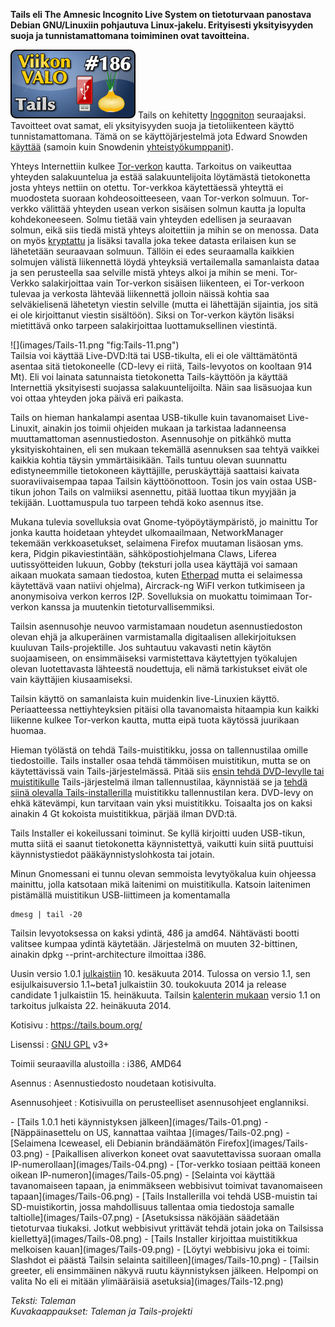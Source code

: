 <!--
Title: Tails
Week: 4x30
Number: 186
Date: 2014/07/20
Pageimage: valo186-tails.png
Tags: Käyttöjärjestelmä,Linux,Tietoturva
-->

**Tails eli The Amnesic Incognito Live System on tietoturvaan panostava
Debian GNU/Linuxiin pohjautuva Linux-jakelu. Erityisesti yksityisyyden
suoja ja tunnistamattomana toimiminen ovat tavoitteina.**

![](images/valo186-tails.png "fig:valo186-tails.png") Tails on kehitetty
[Ingogniton](https://en.wikipedia.org/wiki/Incognito_(operating_system))
seuraajaksi. Tavoitteet ovat samat, eli yksityisyyden suoja ja
tietoliikenteen käyttö tunnistamattomana. Tämä on se käyttöjärjestelmä
jota Edward Snowden
[käyttää](http://www.engadget.com/2014/05/01/tails-linux-os-version1-0/)
(samoin kuin Snowdenin
[yhteistyökumppanit](https://en.wikipedia.org/wiki/Tails_(operating_system)#History)).

Yhteys Internettiin kulkee [Tor-verkon](https://www.torproject.org/)
kautta. Tarkoitus on vaikeuttaa yhteyden salakuuntelua ja estää
salakuuntelijoita löytämästä tietokonetta josta yhteys nettiin on
otettu. Tor-verkkoa käytettäessä yhteyttä ei muodosteta suoraan
kohdeosoitteeseen, vaan Tor-verkon solmuun. Tor-verkko välittää yhteyden
usean verkon sisäisen solmun kautta ja lopulta kohdekoneeseen. Solmu
tietää vain yhteyden edellisen ja seuraavan solmun, eikä siis tiedä
mistä yhteys aloitettiin ja mihin se on menossa. Data on myös
[kryptattu](https://fi.wikipedia.org/wiki/Kryptaus) ja lisäksi tavalla
joka tekee datasta erilaisen kun se lähetetään seuraavaan solmuun.
Tällöin ei edes seuraamalla kaikkien solmujen välistä liikennettä löydä
yhteyksiä vertailemalla samanlaista dataa ja sen perusteella saa
selville mistä yhteys alkoi ja mihin se meni. Tor-Verkko salakirjoittaa
vain Tor-verkon sisäisen liikenteen, ei Tor-verkoon tulevaa ja verkosta
lähtevää liikennettä jolloin näissä kohtia saa selväkielisenä lähetetyn
viestin selville (mutta ei lähettäjän sijaintia, jos sitä ei ole
kirjoittanut viestin sisältöön). Siksi on Tor-verkon käytön lisäksi
mietittävä onko tarpeen salakirjoittaa luottamuksellinen viestintä.

<div class="rightimage" markdown="1">
![](images/Tails-11.png "fig:Tails-11.png")
</div>
Tailsia voi käyttää Live-DVD:ltä tai USB-tikulta, eli ei ole
välttämätöntä asentaa sitä tietokoneelle (CD-levy ei riitä,
Tails-levyotos on kooltaan 914 Mt). Eli voi lainata satunnaista
tietokonetta Tails-käyttöön ja käyttää Internettiä yksityisesti suojassa
salakuuntelijoilta. Näin saa lisäsuojaa kun voi ottaa yhteyden joka
päivä eri paikasta.

Tails on hieman hankalampi asentaa USB-tikulle kuin tavanomaiset
Live-Linuxit, ainakin jos toimii ohjeiden mukaan ja tarkistaa
ladanneensa muuttamattoman asennustiedoston. Asennusohje on pitkähkö
mutta yksityiskohtainen, eli sen mukaan tekemällä asennuksen saa tehtyä
vaikkei kaikkia kohtia täysin ymmärtäisikään. Tails tuntuu olevan
suunnattu edistyneemmille tietokoneen käyttäjille, peruskäyttäjä
saattaisi kaivata suoraviivaisempaa tapaa Tailsin käyttöönottoon. Tosin
jos vain ostaa USB-tikun johon Tails on valmiiksi asennettu, pitää
luottaa tikun myyjään ja tekijään. Luottamuspula tuo tarpeen tehdä koko
asennus itse.

Mukana tulevia sovelluksia ovat Gnome-työpöytäympäristö, jo mainittu Tor
jonka kautta hoidetaan yhteydet ulkomaailmaan, NetworkManager tekemään
verkkoasetukset, selaimena Firefox muutaman lisäosan yms. kera, Pidgin
pikaviestintään, sähköpostiohjelmana Claws, Liferea uutissyötteiden
lukuun, Gobby (teksturi jolla usea käyttäjä voi samaan aikaan muokata
samaan tiedostoa, kuten [Etherpad](Etherpad) mutta ei
selaimessa käytettävä vaan natiivi ohjelma), Aircrack-ng WiFI verkon
tutkimiseen ja anonymisoiva verkon kerros I2P. Sovelluksia on muokattu
toimimaan Tor-verkon kanssa ja muutenkin tietoturvallisemmiksi.

Tailsin asennusohje neuvoo varmistamaan noudetun asennustiedoston olevan
ehjä ja alkuperäinen varmistamalla digitaalisen allekirjoituksen
kuuluvan Tails-projektille. Jos suhtautuu vakavasti netin käytön
suojaamiseen, on ensimmäiseksi varmistettava käytettyjen työkalujen
olevan luotettavasta lähteestä noudettuja, eli nämä tarkistukset eivät
ole vain käyttäjien kiusaamiseksi.

Tailsin käyttö on samanlaista kuin muidenkin live-Linuxien käyttö.
Periaatteessa nettiyhteyksien pitäisi olla tavanomaista hitaampia kun
kaikki liikenne kulkee Tor-verkon kautta, mutta eipä tuota käytössä
juurikaan huomaa.

Hieman työlästä on tehdä Tails-muistitikku, jossa on tallennustilaa
omille tiedostoille. Tails installer osaa tehdä tämmöisen muistitikun,
mutta se on käytettävissä vain Tails-järjestelmässä. Pitää siis [ensin
tehdä DVD-levylle tai
muistitikulle](https://tails.boum.org/doc/first_steps/installation/manual/index.en.html)
Tails-järjestelmä ilman tallennustilaa, käynnistää se ja [tehdä siinä
olevalla
Tails-installerilla](https://tails.boum.org/doc/first_steps/installation/index.en.html)
muistitikku tallennustilan kera. DVD-levy on ehkä kätevämpi, kun
tarvitaan vain yksi muistitikku. Toisaalta jos on kaksi ainakin 4 Gt
kokoista muistitikkua, pärjää ilman DVD:tä.

Tails Installer ei kokeilussani toiminut. Se kyllä kirjoitti uuden
USB-tikun, mutta siitä ei saanut tietokonetta käynnistettyä, vaikutti
kuin siitä puuttuisi käynnistystiedot pääkäynnistyslohkosta tai jotain.

Minun Gnomessani ei tunnu olevan semmoista levytyökalua kuin ohjeessa
mainittu, jolla katsotaan mikä laitenimi on muistitikulla. Katsoin
laitenimen pistämällä muistitikun USB-liittimeen ja komentamalla

```
dmesg | tail -20
```

Tailsin levyotoksessa on kaksi ydintä, 486 ja amd64. Nähtävästi bootti
valitsee kumpaa ydintä käytetään. Järjestelmä on muuten 32-bittinen,
ainakin dpkg --print-architecture ilmoittaa i386.

Uusin versio 1.0.1
[julkaistiin](https://tails.boum.org/news/version_1.0.1/index.en.html)
10. kesäkuuta 2014. Tulossa on versio 1.1, sen esijulkaisuversio
1.1\~beta1 julkaistiin 30. toukokuuta 2014 ja release candidate 1
julkaistiin 15. heinäkuuta. Tailsin [kalenterin
mukaan](https://tails.boum.org/contribute/calendar/) versio 1.1 on
tarkoitus julkaista 22. heinäkuuta 2014.

Kotisivu
:   <https://tails.boum.org/>

Lisenssi
:   [GNU GPL](GNU_GPL) v3+

Toimii seuraavilla alustoilla
:   i386, AMD64

Asennus
:   Asennustiedosto noudetaan kotisivulta.

Asennusohjeet
:   Kotisivuilla on perusteelliset asennusohjeet englanniksi.

<div class="psgallery" markdown="1">
-   [Tails 1.0.1 heti käynnistyksen jälkeen](images/Tails-01.png)
-   [Näppäinasettelu on US, kannattaa vaihtaa ](images/Tails-02.png)
-   [Selaimena Iceweasel, eli Debianin brändäämätön
    Firefox](images/Tails-03.png)
-   [Paikallisen aliverkon koneet ovat saavutettavissa suoraan omalla
    IP-numerollaan](images/Tails-04.png)
-   [Tor-verkko tosiaan peittää koneen oikean
    IP-numeron](images/Tails-05.png)
-   [Selainta voi käyttää tavanomaiseen tapaan, ja enimmäkseen
    webbisivut toimivat tavanomaiseen tapaan](images/Tails-06.png)
-   [Tails Installerilla voi tehdä USB-muistin tai SD-muistikortin,
    jossa mahdollisuus tallentaa omia tiedostoja samalle
    taltiolle](images/Tails-07.png)
-   [Asetuksissa näköjään säädetään tietoturvaa tiukaksi. Jotkut
    webbisivut yrittävät tehdä jotain joka on Tailsissa
    kiellettyä](images/Tails-08.png)
-   [Tails Installer kirjoittaa muistitikkua melkoisen
    kauan](images/Tails-09.png)
-   [Löytyi webbisivu joka ei toimi: Slashdot ei päästä Tailsin selainta
    saitilleen](images/Tails-10.png)
-   [Tailsin greeter, eli ensimmäinen näkyvä ruutu käynnistyksen
    jälkeen. Helpompi on valita No eli ei mitään ylimääräisiä
    asetuksia](images/Tails-12.png)
</div>

*Teksti: Taleman* <br />
*Kuvakaappaukset: Taleman ja Tails-projekti*

